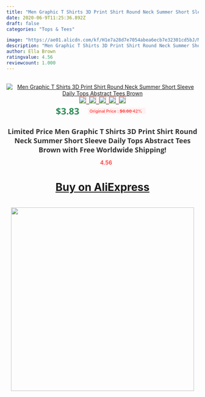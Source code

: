 ```yaml
---
title: "Men Graphic T Shirts 3D Print Shirt Round Neck Summer Short Sleeve Daily Tops Abstract Tees Brown"
date: 2020-06-9T11:25:36.892Z
draft: false
categories: "Tops & Tees"

image: "https://ae01.alicdn.com/kf/H1e7a28d7e7054abea6ecb7e32301cd5bJ/Men-Graphic-T-Shirts-3D-Print-Shirt-Round-Neck-Summer-Short-Sleeve-Daily-Tops-Abstract-Tees.jpg"
description: "Men Graphic T Shirts 3D Print Shirt Round Neck Summer Short Sleeve Daily Tops Abstract Tees Brown"
author: Ella Brown
ratingvalue: 4.56
reviewcount: 1.000
---
```

<br>
<div style="text-align: center;">
<a href="https://s.click.aliexpress.com/e/_9jRcMV" target="_blank" rel="nofollow noopener noreferrer"><img alt="Men Graphic T Shirts 3D Print Shirt Round Neck Summer Short Sleeve Daily Tops Abstract Tees Brown" class="magnifier-image" src="https://ae01.alicdn.com/kf/H1e7a28d7e7054abea6ecb7e32301cd5bJ/Men-Graphic-T-Shirts-3D-Print-Shirt-Round-Neck-Summer-Short-Sleeve-Daily-Tops-Abstract-Tees.jpg_640x640.jpg">
<br>
<img style="border:1px solid salmon" src="https://ae01.alicdn.com/kf/H1e7a28d7e7054abea6ecb7e32301cd5bJ/Men-Graphic-T-Shirts-3D-Print-Shirt-Round-Neck-Summer-Short-Sleeve-Daily-Tops-Abstract-Tees.jpg_120x120.jpg">&nbsp;&nbsp;<img style="border:1px solid salmon" src="https://ae01.alicdn.com/kf/H8ab1256231364d4daf70179c90183871I/Men-Graphic-T-Shirts-3D-Print-Shirt-Round-Neck-Summer-Short-Sleeve-Daily-Tops-Abstract-Tees.jpg_120x120.jpg">&nbsp;&nbsp;<img style="border:1px solid salmon" src="_120x120.jpg">&nbsp;&nbsp;<img style="border:1px solid salmon" src="_120x120.jpg">&nbsp;&nbsp;<img style="border:1px solid salmon" src="_120x120.jpg"></a></div><br0>
<div style="text-align: center;"><span style="background-color: white; border: 0px; box-sizing: border-box; color: seagreen; display: inline-block; font-family: &quot;open sans&quot; , &quot;arial&quot; , &quot;helvetica&quot; , sans-serif , &quot;heiti&quot;; font-size: 24px; font-stretch: inherit; font-weight: 700; line-height: inherit; margin: 0px 10px 0px 0px; padding: 0px; vertical-align: middle;">$3.83 </span>
<span style="background: rgb(255 , 241 , 241); border-radius: 3px; border: 0px; box-sizing: border-box; color: #ff4747; display: inline-block; font-family: inherit; font-size: 12px; font-stretch: inherit; font-style: inherit; font-variant: inherit; font-weight: 600; line-height: inherit; margin: 0px; padding: 2px 5px; transform: scale(0.9); vertical-align: middle;">Original Price : <b style="text-decoration: line-through;">$6.60 </b> 42%&nbsp;&nbsp;</span></div>
<h1 style="color: #333333; display: inline-block; font-family: &quot;open sans&quot; , &quot;arial&quot; , &quot;helvetica&quot; , sans-serif , &quot;heiti&quot;; font-size: 18px; font-stretch: inherit; font-weight: 700; text-align: center;">Limited Price Men Graphic T Shirts 3D Print Shirt Round Neck Summer Short Sleeve Daily Tops Abstract Tees Brown with Free Worldwide Shipping!</h1>
<div style="color: #ff4747; text-align: center;">
<img src="https://4.bp.blogspot.com/-M0ZcTcb-5uY/XleCXlxnR4I/AAAAAAAAAEc/OrjgMkXV1oMQFaCRZj5HQwOCBcu3w1FegCPcBGAYYCw/s1600/star.png" style="height: 15px;">&nbsp;<b>4.56</b></div>
<div class="button_cont" align="center"><a class="buynow_a" href="https://s.click.aliexpress.com/e/_9jRcMV" target="_blank" rel="nofollow noopener noreferrer"><H1>Buy on AliExpress</H1></a></div><br>
<div class="separator" style="clear: both; text-align: center;">
<img src="https://lh3.googleusercontent.com/-pTy5HemUv9M/XlePHvY0dAI/AAAAAAAAAE4/0nX5iRUoIWY8eMW9Dpxeirr157OZliDIgCLcBGAsYHQ/s1600/badge.gif" width="480">
</div>
